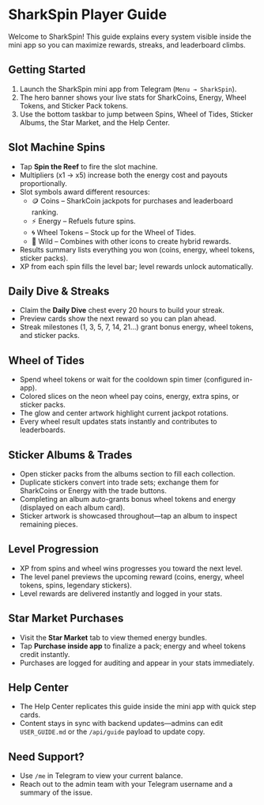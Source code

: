 # SharkSpin Player Guide

Welcome to SharkSpin! This guide explains every system visible inside the mini app so you can maximize rewards, streaks, and leaderboard climbs.

## Getting Started

1. Launch the SharkSpin mini app from Telegram (`Menu → SharkSpin`).
2. The hero banner shows your live stats for SharkCoins, Energy, Wheel Tokens, and Sticker Pack tokens.
3. Use the bottom taskbar to jump between Spins, Wheel of Tides, Sticker Albums, the Star Market, and the Help Center.

## Slot Machine Spins

* Tap **Spin the Reef** to fire the slot machine.
* Multipliers (x1 → x5) increase both the energy cost and payouts proportionally.
* Slot symbols award different resources:
  * 🪙 Coins – SharkCoin jackpots for purchases and leaderboard ranking.
  * ⚡ Energy – Refuels future spins.
  * 🌀 Wheel Tokens – Stock up for the Wheel of Tides.
  * 🦈 Wild – Combines with other icons to create hybrid rewards.
* Results summary lists everything you won (coins, energy, wheel tokens, sticker packs).
* XP from each spin fills the level bar; level rewards unlock automatically.

## Daily Dive & Streaks

* Claim the **Daily Dive** chest every 20 hours to build your streak.
* Preview cards show the next reward so you can plan ahead.
* Streak milestones (1, 3, 5, 7, 14, 21…) grant bonus energy, wheel tokens, and sticker packs.

## Wheel of Tides

* Spend wheel tokens or wait for the cooldown spin timer (configured in-app).
* Colored slices on the neon wheel pay coins, energy, extra spins, or sticker packs.
* The glow and center artwork highlight current jackpot rotations.
* Every wheel result updates stats instantly and contributes to leaderboards.

## Sticker Albums & Trades

* Open sticker packs from the albums section to fill each collection.
* Duplicate stickers convert into trade sets; exchange them for SharkCoins or Energy with the trade buttons.
* Completing an album auto-grants bonus wheel tokens and energy (displayed on each album card).
* Sticker artwork is showcased throughout—tap an album to inspect remaining pieces.

## Level Progression

* XP from spins and wheel wins progresses you toward the next level.
* The level panel previews the upcoming reward (coins, energy, wheel tokens, spins, legendary stickers).
* Level rewards are delivered instantly and logged in your stats.

## Star Market Purchases

* Visit the **Star Market** tab to view themed energy bundles.
* Tap **Purchase inside app** to finalize a pack; energy and wheel tokens credit instantly.
* Purchases are logged for auditing and appear in your stats immediately.

## Help Center

* The Help Center replicates this guide inside the mini app with quick step cards.
* Content stays in sync with backend updates—admins can edit `USER_GUIDE.md` or the `/api/guide` payload to update copy.

## Need Support?

* Use `/me` in Telegram to view your current balance.
* Reach out to the admin team with your Telegram username and a summary of the issue.
